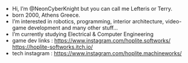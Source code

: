 - Hi, I’m @NeonCyberKnight but you can call me Lefteris or Terry.
- born 2000, Athens Greece.
- I’m interested in robotics, programming, interior architecture, video-game development and many other stuff...
- I’m currently studying Electrical & Computer Engineering
- game dev links : 
  https://www.instagram.com/hoplite.softworks/
  https://hoplite-softworks.itch.io/
- tech instagram : https://www.instagram.com/hoplite.machineworks/

<!---
NeonCyberKnight/NeonCyberKnight is a ✨ special ✨ repository because its `README.md` (this file) appears on your GitHub profile.
You can click the Preview link to take a look at your changes.
--->
